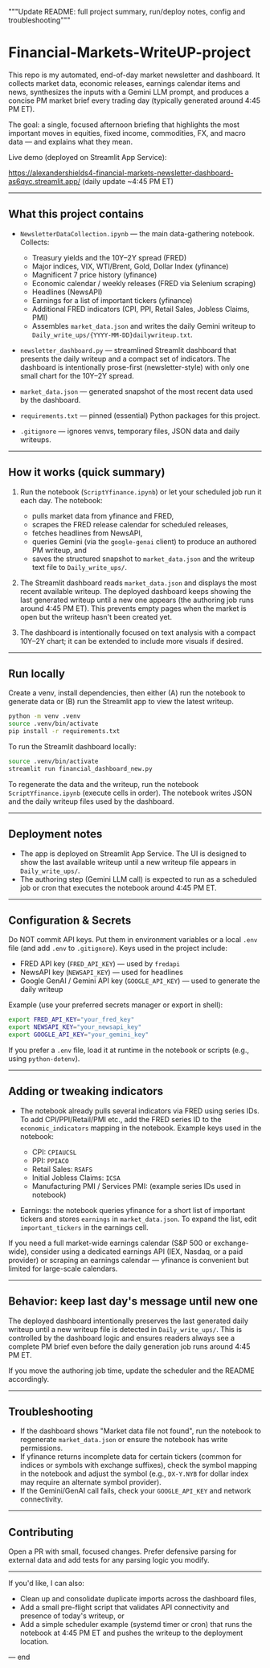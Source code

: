 """Update README: full project summary, run/deploy notes, config and troubleshooting"""

# Financial-Markets-WriteUP-project

This repo is my automated, end-of-day market newsletter and dashboard. It collects market data, economic releases, earnings calendar items and news, synthesizes the inputs with a Gemini LLM prompt, and produces a concise PM market brief every trading day (typically generated around 4:45 PM ET).

The goal: a single, focused afternoon briefing that highlights the most important moves in equities, fixed income, commodities, FX, and macro data — and explains what they mean.

Live demo (deployed on Streamlit App Service):

https://alexandershields4-financial-markets-newsletter-dashboard-as6qyc.streamlit.app/  (daily update ~4:45 PM ET)

---

## What this project contains

- `NewsletterDataCollection.ipynb` — the main data-gathering notebook. Collects:
	- Treasury yields and the 10Y–2Y spread (FRED)
	- Major indices, VIX, WTI/Brent, Gold, Dollar Index (yfinance)
	- Magnificent 7 price history (yfinance)
	- Economic calendar / weekly releases (FRED via Selenium scraping)
	- Headlines (NewsAPI)
	- Earnings for a list of important tickers (yfinance)
	- Additional FRED indicators (CPI, PPI, Retail Sales, Jobless Claims, PMI)
	- Assembles `market_data.json` and writes the daily Gemini writeup to `Daily_write_ups/{YYYY-MM-DD}dailywriteup.txt`.

- `newsletter_dashboard.py` — streamlined Streamlit dashboard that presents the daily writeup and a compact set of indicators. The dashboard is intentionally prose-first (newsletter-style) with only one small chart for the 10Y–2Y spread.

- `market_data.json` — generated snapshot of the most recent data used by the dashboard.

- `requirements.txt` — pinned (essential) Python packages for this project.

- `.gitignore` — ignores venvs, temporary files, JSON data and daily writeups.

---

## How it works (quick summary)

1. Run the notebook (`ScriptYfinance.ipynb`) or let your scheduled job run it each day. The notebook:
	 - pulls market data from yfinance and FRED,
	 - scrapes the FRED release calendar for scheduled releases,
	 - fetches headlines from NewsAPI,
	 - queries Gemini (via the `google-genai` client) to produce an authored PM writeup, and
	 - saves the structured snapshot to `market_data.json` and the writeup text file to `Daily_write_ups/`.

2. The Streamlit dashboard reads `market_data.json` and displays the most recent available writeup. The deployed dashboard keeps showing the last generated writeup until a new one appears (the authoring job runs around 4:45 PM ET). This prevents empty pages when the market is open but the writeup hasn't been created yet.

3. The dashboard is intentionally focused on text analysis with a compact 10Y–2Y chart; it can be extended to include more visuals if desired.

---

## Run locally

Create a venv, install dependencies, then either (A) run the notebook to generate data or (B) run the Streamlit app to view the latest writeup.

```bash
python -m venv .venv
source .venv/bin/activate
pip install -r requirements.txt
```

To run the Streamlit dashboard locally:

```bash
source .venv/bin/activate
streamlit run financial_dashboard_new.py
```

To regenerate the data and the writeup, run the notebook `ScriptYfinance.ipynb` (execute cells in order). The notebook writes JSON and the daily writeup files used by the dashboard.

---

## Deployment notes

- The app is deployed on Streamlit App Service. The UI is designed to show the last available writeup until a new writeup file appears in `Daily_write_ups/`.
- The authoring step (Gemini LLM call) is expected to run as a scheduled job or cron that executes the notebook around 4:45 PM ET.

---

## Configuration & Secrets

Do NOT commit API keys. Put them in environment variables or a local `.env` file (and add `.env` to `.gitignore`). Keys used in the project include:

- FRED API key (`FRED_API_KEY`) — used by `fredapi`
- NewsAPI key (`NEWSAPI_KEY`) — used for headlines
- Google GenAI / Gemini API key (`GOOGLE_API_KEY`) — used to generate the daily writeup

Example (use your preferred secrets manager or export in shell):

```bash
export FRED_API_KEY="your_fred_key"
export NEWSAPI_KEY="your_newsapi_key"
export GOOGLE_API_KEY="your_gemini_key"
```

If you prefer a `.env` file, load it at runtime in the notebook or scripts (e.g., using `python-dotenv`).

---

## Adding or tweaking indicators

- The notebook already pulls several indicators via FRED using series IDs. To add CPI/PPI/Retail/PMI etc., add the FRED series ID to the `economic_indicators` mapping in the notebook. Example keys used in the notebook:
	- CPI: `CPIAUCSL`
	- PPI: `PPIACO`
	- Retail Sales: `RSAFS`
	- Initial Jobless Claims: `ICSA`
	- Manufacturing PMI / Services PMI: (example series IDs used in notebook)

- Earnings: the notebook queries yfinance for a short list of important tickers and stores `earnings` in `market_data.json`. To expand the list, edit `important_tickers` in the earnings cell.

If you need a full market-wide earnings calendar (S&P 500 or exchange-wide), consider using a dedicated earnings API (IEX, Nasdaq, or a paid provider) or scraping an earnings calendar — yfinance is convenient but limited for large-scale calendars.

---

## Behavior: keep last day's message until new one

The deployed dashboard intentionally preserves the last generated daily writeup until a new writeup file is detected in `Daily_write_ups/`. This is controlled by the dashboard logic and ensures readers always see a complete PM brief even before the daily generation job runs around 4:45 PM ET.

If you move the authoring job time, update the scheduler and the README accordingly.

---

## Troubleshooting

- If the dashboard shows "Market data file not found", run the notebook to regenerate `market_data.json` or ensure the notebook has write permissions.
- If yfinance returns incomplete data for certain tickers (common for indices or symbols with exchange suffixes), check the symbol mapping in the notebook and adjust the symbol (e.g., `DX-Y.NYB` for dollar index may require an alternate symbol provider).
- If the Gemini/GenAI call fails, check your `GOOGLE_API_KEY` and network connectivity.

---

## Contributing

Open a PR with small, focused changes. Prefer defensive parsing for external data and add tests for any parsing logic you modify.

---

If you'd like, I can also:
- Clean up and consolidate duplicate imports across the dashboard files,
- Add a small pre-flight script that validates API connectivity and presence of today's writeup, or
- Add a simple scheduler example (systemd timer or cron) that runs the notebook at 4:45 PM ET and pushes the writeup to the deployment location.

— end
